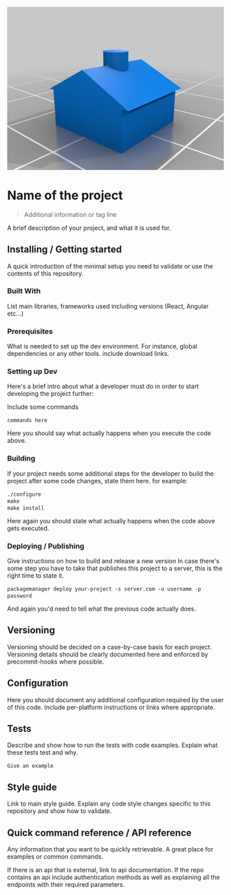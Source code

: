 ![Logo of the project](/docs/Monopoly_House.jpg)

# Name of the project 
> Additional information or tag line

A brief description of your project, and what it is used for.


## Installing / Getting started

A quick introduction of the minimal setup you need to validate or use the contents of this repository.


### Built With
List main libraries, frameworks used including versions (React, Angular etc...)

### Prerequisites
What is needed to set up the dev environment. For instance, global dependencies 
or any other tools. include download links.

### Setting up Dev

Here's a brief intro about what a developer must do in order to start developing
the project further:

Include some commands

```shell
commands here
```

Here you should say what actually happens when you execute the code above.

### Building

If your project needs some additional steps for the developer to build the
project after some code changes, state them here. for example:

```shell
./configure
make
make install
```

Here again you should state what actually happens when the code above gets
executed.

### Deploying / Publishing

Give instructions on how to build and release a new version
In case there's some step you have to take that publishes this project to a
server, this is the right time to state it.

```shell
packagemanager deploy your-project -s server.com -u username -p password
```

And again you'd need to tell what the previous code actually does.


## Versioning

Versioning should be decided on a case-by-case basis for each project. 
Versioning details should be clearly documented here and enforced by 
precommit-hooks where possible.


## Configuration

Here you should document any additional configuration required by the user 
of this code. Include per-platform instructions or links where appropriate.


## Tests

Describe and show how to run the tests with code examples.
Explain what these tests test and why.

```shell
Give an example
```

## Style guide

Link to main style guide.
Explain any code style changes specific to this repository and show how to validate.


## Quick command reference / API reference

Any information that you want to be quickly retrievable. A great place for 
examples or common commands.

If there is an api that is external, link to api documentation. If the repo
contains an api include authentication methods as well as explaining all the 
endpoints with their required parameters.

